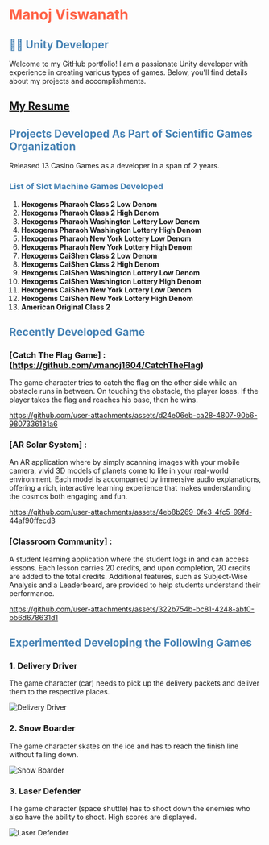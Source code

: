 # <span style="color: #ff6347;">Manoj Viswanath</span>

## <span style="color: #4682b4;">👨‍💻 Unity Developer</span>

Welcome to my GitHub portfolio! I am a passionate Unity developer with experience in creating various types of games. Below, you'll find details about my projects and accomplishments.

## [My Resume](https://github.com/user-attachments/files/16363035/ManojV_Resume_tech.pdf)

## <span style="color: #4682b4;">Projects Developed As Part of Scientific Games Organization</span>
Released 13 Casino Games as a developer in a span of 2 years.

### <span style="color: #4682b4;">List of Slot Machine Games Developed</span>
1. **Hexogems Pharaoh Class 2 Low Denom**
2. **Hexogems Pharaoh Class 2 High Denom**
3. **Hexogems Pharaoh Washington Lottery Low Denom**
4. **Hexogems Pharaoh Washington Lottery High Denom**
5. **Hexogems Pharaoh New York Lottery Low Denom**
6. **Hexogems Pharaoh New York Lottery High Denom**
7. **Hexogems CaiShen Class 2 Low Denom**
8. **Hexogems CaiShen Class 2 High Denom**
9. **Hexogems CaiShen Washington Lottery Low Denom**
10. **Hexogems CaiShen Washington Lottery High Denom**
11. **Hexogems CaiShen New York Lottery Low Denom**
12. **Hexogems CaiShen New York Lottery High Denom**
13. **American Original Class 2**

## <span style="color: #4682b4;">Recently Developed Game</span>

### [Catch The Flag Game]  : (https://github.com/vmanoj1604/CatchTheFlag)
The game character tries to catch the flag on the other side while an obstacle runs in between. On touching the obstacle, the player loses. If the player takes the flag and reaches his base, then he wins.

https://github.com/user-attachments/assets/d24e06eb-ca28-4807-90b6-9807336181a6


### [AR Solar System]  :
An AR application where by simply scanning images with your mobile camera, vivid 3D models of planets come to life in your real-world environment. Each model is accompanied by immersive audio explanations, offering a rich, interactive learning experience that makes understanding the cosmos both engaging and fun.

https://github.com/user-attachments/assets/4eb8b269-0fe3-4fc5-99fd-44af90ffecd3


### [Classroom Community]  :
A student learning application where the student logs in and can access lessons. Each lesson carries 20 credits, and upon completion, 20 credits are added to the total credits. Additional features, such as Subject-Wise Analysis and a Leaderboard, are provided to help students understand their performance.


https://github.com/user-attachments/assets/322b754b-bc81-4248-abf0-bb6d678631d1


## <span style="color: #4682b4;">Experimented Developing the Following Games</span>

### 1. Delivery Driver
The game character (car) needs to pick up the delivery packets and deliver them to the respective places.

![Delivery Driver](https://github.com/user-attachments/assets/ee98ac90-5f8b-4c93-b2a7-2ac7c6b6ab7b)

### 2. Snow Boarder
The game character skates on the ice and has to reach the finish line without falling down.

![Snow Boarder](https://github.com/user-attachments/assets/dbe81745-332f-4b4a-86ed-9d82359dff68)

### 3. Laser Defender
The game character (space shuttle) has to shoot down the enemies who also have the ability to shoot. High scores are displayed.

![Laser Defender](https://github.com/user-attachments/assets/abfd7273-610c-4c3d-a244-aaa90f05a754)
